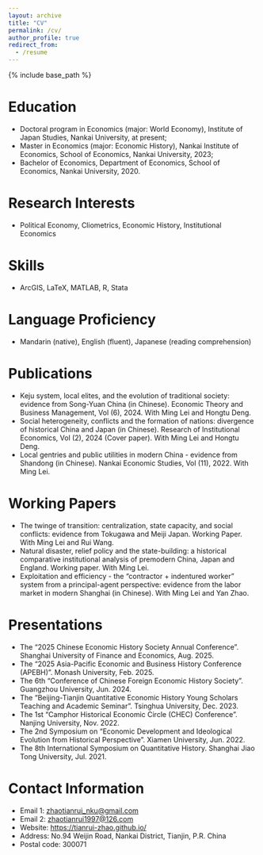 ```yaml
---
layout: archive
title: "CV"
permalink: /cv/
author_profile: true
redirect_from:
  - /resume
---
```


{% include base_path %}

Education
======
* Doctoral program in Economics (major: World Economy), Institute of Japan Studies, Nankai University, at present;
* Master in Economics (major: Economic History), Nankai Institute of Economics, School of Economics, Nankai University, 2023;
* Bachelor of Economics, Department of Economics, School of Economics, Nankai University, 2020.

Research Interests
======
* Political Economy, Cliometrics, Economic History, Institutional Economics

Skills
======
* ArcGIS, LaTeX, MATLAB, R, Stata

Language Proficiency
======
* Mandarin (native), English (fluent), Japanese (reading comprehension)

Publications
======
* Keju system, local elites, and the evolution of traditional society: evidence from Song-Yuan China (in Chinese). Economic Theory and Business Management, Vol (6), 2024. With Ming Lei and Hongtu Deng.
* Social heterogeneity, conflicts and the formation of nations: divergence of historical China and Japan (in Chinese). Research of Institutional Economics, Vol (2), 2024 (Cover paper). With Ming Lei and Hongtu Deng.
* Local gentries and public utilities in modern China - evidence from Shandong (in Chinese). Nankai Economic Studies, Vol (11), 2022. With Ming Lei.

Working Papers
======
* The twinge of transition: centralization, state capacity, and social conflicts: evidence from Tokugawa and Meiji Japan. Working Paper. With Ming Lei and Rui Wang.
* Natural disaster, relief policy and the state-building: a historical comparative institutional analysis of premodern China, Japan and England. Working paper. With Ming Lei.
* Exploitation and efficiency - the “contractor + indentured worker” system from a principal-agent perspective: evidence from the labor market in modern Shanghai (in Chinese). With Ming Lei and Yan Zhao.
  
Presentations
======
* The “2025 Chinese Economic History Society Annual Conference”. Shanghai University of Finance and Economics, Aug. 2025.
* The “2025 Asia-Pacific Economic and Business History Conference (APEBH)”. Monash University, Feb. 2025.
* The 6th “Conference of Chinese Foreign Economic History Society”. Guangzhou University, Jun. 2024.
* The “Beijing-Tianjin Quantitative Economic History Young Scholars Teaching and Academic Seminar”. Tsinghua University, Dec. 2023.
* The 1st “Camphor Historical Economic Circle (CHEC) Conference”. Nanjing University, Nov. 2022.
* The 2nd Symposium on “Economic Development and Ideological Evolution from Historical Perspective”. Xiamen University, Jun. 2022.
* The 8th International Symposium on Quantitative History. Shanghai Jiao Tong University, Jul. 2021.

Contact Information
======
* Email 1: zhaotianrui_nku@gmail.com
* Email 2: zhaotianrui1997@126.com
* Website: https://tianrui-zhao.github.io/
* Address: No.94 Weijin Road, Nankai District, Tianjin, P.R. China
* Postal code: 300071
